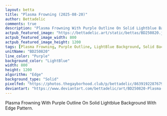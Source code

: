 ```yaml
---
layout: betta
title: "Plasma Frowning (2025-08-20)"
author: Bettadelic
comments: true
description: "Plasma Frowning With Purple Outline On Solid Lightblue Background With Edge Pattern."
actpub_featured_image: "https://bettadelic.art/static/bettas/BD250820.jpg"
actpub_featured_image_width: 800
actpub_featured_image_height: 1200
tags: [Plasma Frowning, Purple Outline, LightBlue Background, Solid Background Pattern, Edge Pattern, August 2025]
unitName: "BD250820"
line_color: "Purple"
background_color: "LightBlue"
width: 800
height: 1200
algorithm: "Edge"
background_type: "Solid"
pixelfed: "https://photos.thegayborhood.club/p/bettadelic/863919228767921685"
deviantart: "https://www.deviantart.com/bettadelic/art/BD250820-Plasma-Frowning-2025-08-20-1232421108"
---
```


Plasma Frowning With Purple Outline On Solid Lightblue Background With Edge Pattern.
